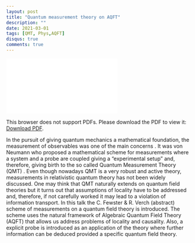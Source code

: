 ```yaml
---
layout: post
title: "Quantum measurement theory on AQFT"
description: ""
date: 2021-03-01
tags: [QMT, Phys,AQFT]
disqus: true
comments: true
---
```



<object data="pdfs/qmt.pdf" type="application/pdf" width="1400px" height="400px">
    <embed src="pdfs/qmt.pdf">
        <p>This browser does not support PDFs. Please download the PDF to view it: <a href="pdfs/Weak.pdf">Download PDF</a>.</p>
    </embed>
</object>
In the pursuit of giving quantum mechanics a mathematical foundation, the measurement of observables was one of the main concerns . It was von Neumann who proposed a mathematical scheme for measurements where a system and a probe are coupled giving a “experimental setup” and, therefore, giving birth to the so called Quantum Measurement Theory (QMT) . Even though nowadays QMT is a very robust and active theory, measurements in relativistic quantum theory has not been widely discussed.
<!--more-->
 One may think that QMT naturally extends on quantum field theories but it turns out that assumptions of locality have to be addressed and, therefore, if not carefully worked it may lead to a violation of information transport. In this talk the C. Fewster & R. Verch (abstract) scheme of measurements on a quantum field theory is introduced. The scheme uses the natural framework of Algebraic Quantum Field Theory (AQFT) that allows us address problems of locality and causality. Also, a explicit probe is introduced as an application of the theory where further information can be deduced provided a specific quantum field theory.
